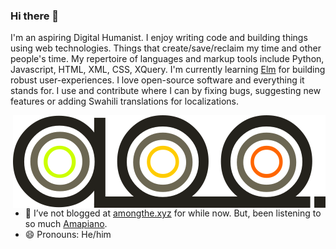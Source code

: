 ### Hi there 👋

I'm an aspiring Digital Humanist. I enjoy writing code and building things using web technologies. Things that create/save/reclaim my time and other people's time. My repertoire of languages and markup tools include Python, Javascript, HTML, XML, CSS, XQuery. I'm currently learning [Elm](https://elm-lang.org/) for building robust user-experiences. I love open-source software and everything it stands for. I use and contribute where I can by fixing bugs, suggesting new features or adding Swahili translations for localizations.

<img src="https://raw.githubusercontent.com/ooduor/ooduor/master/brand.svg.png" alt="vanity inimark banner with letters a o o . which are my initials." align="right">

- 🌱 I’ve not blogged at [amongthe.xyz](https://amongthe.xyz) for while now. But, been listening to so much [Amapiano](https://last.fm/user/ttyAOO).
- 😄 Pronouns: He/him
